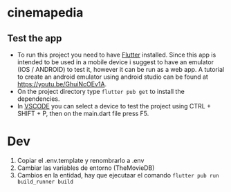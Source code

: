 # cinemapedia

## Test the app

- To run this project you need to have [Flutter](https://docs.flutter.dev/get-started/install) installed. Since this app is intended to be used in a mobile device i suggest to have an emulator (IOS / ANDROID) to test it, however it can be run as a web app. A tutorial to create an android emulator using android studio can be found at https://youtu.be/GhuiNcOEv1A.
- On the project directory type ```flutter pub get``` to install the dependencies. 
- In [VSCODE](https://code.visualstudio.com) you can select a device to test the project using CTRL + SHIFT + P, then on the main.dart file press F5.


# Dev

1. Copiar el .env.template y renombrarlo a .env
2. Cambiar las variables de entorno (TheMovieDB)
3. Cambios en la entidad, hay que ejecutaar el comando
```flutter pub run build_runner build```
